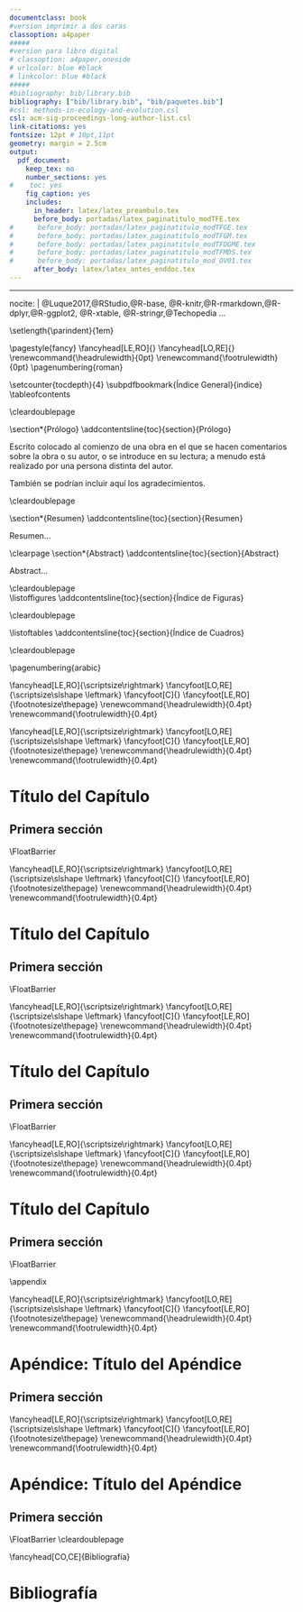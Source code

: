 ```yaml
---
documentclass: book
#version imprimir a dos caras
classoption: a4paper
#####
#version para libro digital
# classoption: a4paper,oneside
# urlcolor: blue #black
# linkcolor: blue #black
#####
#bibliography: bib/library.bib
bibliography: ["bib/library.bib", "bib/paquetes.bib"]
#csl: methods-in-ecology-and-evolution.csl
csl: acm-sig-proceedings-long-author-list.csl
link-citations: yes
fontsize: 12pt # 10pt,11pt
geometry: margin = 2.5cm 
output: 
  pdf_document: 
    keep_tex: no
    number_sections: yes
#    toc: yes
    fig_caption: yes
    includes:
      in_header: latex/latex_preambulo.tex
      before_body: portadas/latex_paginatitulo_modTFE.tex
#      before_body: portadas/latex_paginatitulo_modTFGE.tex
#      before_body: portadas/latex_paginatitulo_modTFGM.tex
#      before_body: portadas/latex_paginatitulo_modTFDGME.tex
#      before_body: portadas/latex_paginatitulo_modTFMDS.tex
#      before_body: portadas/latex_paginatitulo_mod_OV01.tex
      after_body: latex/latex_antes_enddoc.tex
---
```


---
nocite: | 
  @Luque2017,@RStudio,@R-base,
  @R-knitr,@R-rmarkdown,@R-dplyr,@R-ggplot2, @R-xtable,
  @R-stringr,@Techopedia
...





<!-- Indentar el texto al inicio de cada nuevo párrafo -->
\setlength{\parindent}{1em}

\pagestyle{fancy}
\fancyhead[LE,RO]{}
\fancyhead[LO,RE]{}
\renewcommand{\headrulewidth}{0pt}
\renewcommand{\footrulewidth}{0pt}
\pagenumbering{roman}

\setcounter{tocdepth}{4}
\subpdfbookmark{Índice General}{indice}
\tableofcontents


\cleardoublepage   
<!--  \clearpage -->
\section*{Prólogo}
\addcontentsline{toc}{section}{Prólogo}




Escrito colocado al comienzo de una obra en el que se hacen comentarios sobre la obra o su autor, o se introduce en su lectura; a menudo está realizado por una persona distinta del autor.

También se podrían incluir aquí los agradecimientos.


\cleardoublepage   
<!--  \clearpage -->
\section*{Resumen}
\addcontentsline{toc}{section}{Resumen}



Resumen...


\clearpage
\section*{Abstract}
\addcontentsline{toc}{section}{Abstract}



Abstract...


\cleardoublepage   
\listoffigures
\addcontentsline{toc}{section}{Índice de Figuras}

\cleardoublepage   

\listoftables
\addcontentsline{toc}{section}{Índice de Cuadros}


\cleardoublepage   

\pagenumbering{arabic}

\fancyhead[LE,RO]{\scriptsize\rightmark}
\fancyfoot[LO,RE]{\scriptsize\slshape \leftmark}
\fancyfoot[C]{}
\fancyfoot[LE,RO]{\footnotesize\thepage}
\renewcommand{\headrulewidth}{0.4pt}
\renewcommand{\footrulewidth}{0.4pt}









<!-- \setcounter{chapter}{2} -->
<!-- \setcounter{chapter}{2} escribir 2 para capítulo 3  -->
<!-- \pagenumbering{arabic} -->

\fancyhead[LE,RO]{\scriptsize\rightmark}
\fancyfoot[LO,RE]{\scriptsize\slshape \leftmark}
\fancyfoot[C]{}
\fancyfoot[LE,RO]{\footnotesize\thepage}
\renewcommand{\headrulewidth}{0.4pt}
\renewcommand{\footrulewidth}{0.4pt}


# Título del Capítulo

## Primera sección

\FloatBarrier








<!-- \setcounter{chapter}{2} -->
<!-- \setcounter{chapter}{2} escribir 2 para capítulo 3  -->
<!-- \pagenumbering{arabic} -->

\fancyhead[LE,RO]{\scriptsize\rightmark}
\fancyfoot[LO,RE]{\scriptsize\slshape \leftmark}
\fancyfoot[C]{}
\fancyfoot[LE,RO]{\footnotesize\thepage}
\renewcommand{\headrulewidth}{0.4pt}
\renewcommand{\footrulewidth}{0.4pt}


# Título del Capítulo

## Primera sección

\FloatBarrier








<!-- \setcounter{chapter}{2} -->
<!-- \setcounter{chapter}{2} escribir 2 para capítulo 3  -->
<!-- \pagenumbering{arabic} -->

\fancyhead[LE,RO]{\scriptsize\rightmark}
\fancyfoot[LO,RE]{\scriptsize\slshape \leftmark}
\fancyfoot[C]{}
\fancyfoot[LE,RO]{\footnotesize\thepage}
\renewcommand{\headrulewidth}{0.4pt}
\renewcommand{\footrulewidth}{0.4pt}


# Título del Capítulo

## Primera sección

\FloatBarrier








<!-- \setcounter{chapter}{2} -->
<!-- \setcounter{chapter}{2} escribir 2 para capítulo 3  -->
<!-- \pagenumbering{arabic} -->

\fancyhead[LE,RO]{\scriptsize\rightmark}
\fancyfoot[LO,RE]{\scriptsize\slshape \leftmark}
\fancyfoot[C]{}
\fancyfoot[LE,RO]{\footnotesize\thepage}
\renewcommand{\headrulewidth}{0.4pt}
\renewcommand{\footrulewidth}{0.4pt}


# Título del Capítulo

## Primera sección

\FloatBarrier

\appendix







<!-- \appendix -->
<!-- \setcounter{chapter}{0} -->
<!-- \setcounter{chapter}{0} escribir 0 para apéndice A  -->

<!-- \pagenumbering{arabic} -->

\fancyhead[LE,RO]{\scriptsize\rightmark}
\fancyfoot[LO,RE]{\scriptsize\slshape \leftmark}
\fancyfoot[C]{}
\fancyfoot[LE,RO]{\footnotesize\thepage}
\renewcommand{\headrulewidth}{0.4pt}
\renewcommand{\footrulewidth}{0.4pt}


# Apéndice: Título del Apéndice


## Primera sección











<!-- \appendix -->
<!-- \setcounter{chapter}{0} -->
<!-- \setcounter{chapter}{0} escribir 0 para apéndice A  -->

<!-- \pagenumbering{arabic} -->

\fancyhead[LE,RO]{\scriptsize\rightmark}
\fancyfoot[LO,RE]{\scriptsize\slshape \leftmark}
\fancyfoot[C]{}
\fancyfoot[LE,RO]{\footnotesize\thepage}
\renewcommand{\headrulewidth}{0.4pt}
\renewcommand{\footrulewidth}{0.4pt}


# Apéndice: Título del Apéndice


## Primera sección




\FloatBarrier
\cleardoublepage   


\fancyhead[CO,CE]{Bibliografía}

# Bibliografía
